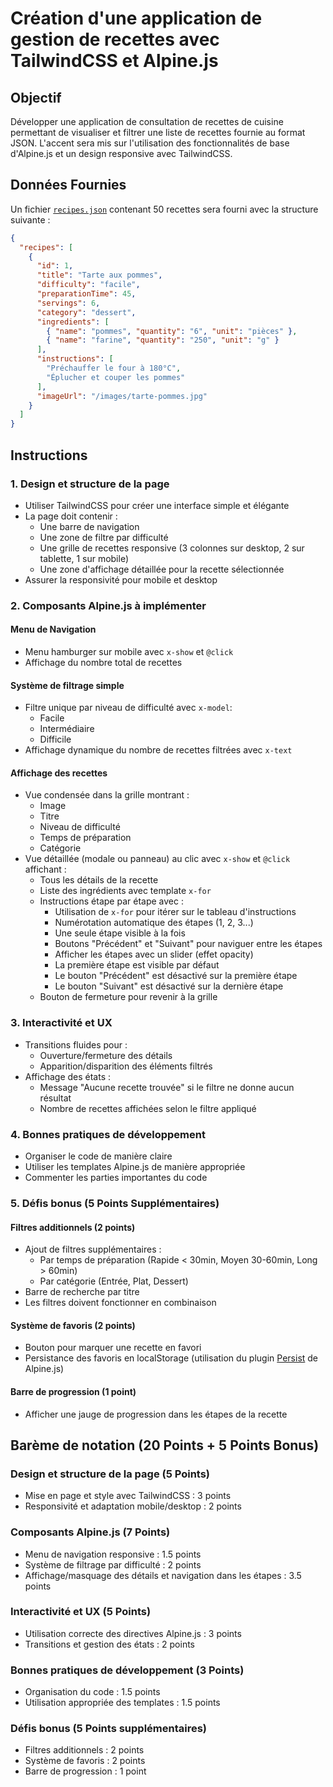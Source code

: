 # Création d'une application de gestion de recettes avec TailwindCSS et Alpine.js

## Objectif

Développer une application de consultation de recettes de cuisine permettant de visualiser et filtrer une liste de recettes fournie au format JSON. L'accent sera mis sur l'utilisation des fonctionnalités de base d'Alpine.js et un design responsive avec TailwindCSS.

## Données Fournies
Un fichier [`recipes.json`](./src/data/recipes.json) contenant 50 recettes sera fourni avec la structure suivante :
```json
{
  "recipes": [
    {
      "id": 1,
      "title": "Tarte aux pommes",
      "difficulty": "facile",
      "preparationTime": 45,
      "servings": 6,
      "category": "dessert",
      "ingredients": [
        { "name": "pommes", "quantity": "6", "unit": "pièces" },
        { "name": "farine", "quantity": "250", "unit": "g" }
      ],
      "instructions": [
        "Préchauffer le four à 180°C",
        "Éplucher et couper les pommes"
      ],
      "imageUrl": "/images/tarte-pommes.jpg"
    }
  ]
}
```

## Instructions

### 1. Design et structure de la page

* Utiliser TailwindCSS pour créer une interface simple et élégante
* La page doit contenir :
    - Une barre de navigation
    - Une zone de filtre par difficulté
    - Une grille de recettes responsive (3 colonnes sur desktop, 2 sur tablette, 1 sur mobile)
    - Une zone d'affichage détaillée pour la recette sélectionnée
* Assurer la responsivité pour mobile et desktop

### 2. Composants Alpine.js à implémenter

#### Menu de Navigation

* Menu hamburger sur mobile avec `x-show` et `@click`
* Affichage du nombre total de recettes

#### Système de filtrage simple

* Filtre unique par niveau de difficulté avec `x-model`:
    - Facile
    - Intermédiaire
    - Difficile
* Affichage dynamique du nombre de recettes filtrées avec `x-text`

#### Affichage des recettes

* Vue condensée dans la grille montrant :
  - Image
  - Titre
  - Niveau de difficulté
  - Temps de préparation
  - Catégorie
* Vue détaillée (modale ou panneau) au clic avec `x-show` et `@click` affichant :
    - Tous les détails de la recette
    - Liste des ingrédients avec template `x-for`
    - Instructions étape par étape avec :
        * Utilisation de `x-for` pour itérer sur le tableau d'instructions
        * Numérotation automatique des étapes (1, 2, 3...)
        * Une seule étape visible à la fois
        * Boutons "Précédent" et "Suivant" pour naviguer entre les étapes
        * Afficher les étapes avec un slider (effet opacity)
        * La première étape est visible par défaut
        * Le bouton "Précédent" est désactivé sur la première étape
        * Le bouton "Suivant" est désactivé sur la dernière étape
    - Bouton de fermeture pour revenir à la grille

### 3. Interactivité et UX

* Transitions fluides pour :
    - Ouverture/fermeture des détails
    - Apparition/disparition des éléments filtrés
* Affichage des états :
    - Message "Aucune recette trouvée" si le filtre ne donne aucun résultat
    - Nombre de recettes affichées selon le filtre appliqué

### 4. Bonnes pratiques de développement

* Organiser le code de manière claire
* Utiliser les templates Alpine.js de manière appropriée
* Commenter les parties importantes du code

### 5. Défis bonus (5 Points Supplémentaires)

#### Filtres additionnels (2 points)

* Ajout de filtres supplémentaires :
    - Par temps de préparation (Rapide < 30min, Moyen 30-60min, Long > 60min)
    - Par catégorie (Entrée, Plat, Dessert)
* Barre de recherche par titre
* Les filtres doivent fonctionner en combinaison

#### Système de favoris (2 points)

* Bouton pour marquer une recette en favori
* Persistance des favoris en localStorage (utilisation du plugin [Persist](https://alpinejs.dev/plugins/persist) de Alpine.js)

#### Barre de progression (1 point)

* Afficher une jauge de progression dans les étapes de la recette

## Barème de notation (20 Points + 5 Points Bonus)

### Design et structure de la page (5 Points)

* Mise en page et style avec TailwindCSS : 3 points
* Responsivité et adaptation mobile/desktop : 2 points

### Composants Alpine.js (7 Points)

* Menu de navigation responsive : 1.5 points
* Système de filtrage par difficulté : 2 points
* Affichage/masquage des détails et navigation dans les étapes : 3.5 points

### Interactivité et UX (5 Points)

* Utilisation correcte des directives Alpine.js : 3 points
* Transitions et gestion des états : 2 points

### Bonnes pratiques de développement (3 Points)

* Organisation du code : 1.5 points
* Utilisation appropriée des templates : 1.5 points

### Défis bonus (5 Points supplémentaires)

* Filtres additionnels : 2 points
* Système de favoris : 2 points
* Barre de progression : 1 point
